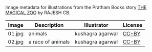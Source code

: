 Image metadata for illustrations from the Pratham Books story [THE MAGICAL ZOO](https://storyweaver.org.in/stories/2299-the-magical-zoo) by RAJESH CB.

Image | Description | Illustrator | License
----- | ----------- | ----------- | -------
01.jpg | animals | kushagra agarwal | [CC-BY](https://creativecommons.org/licenses/by/4.0/)
02.jpg | a race of animals | kushagra agarwal | [CC-BY](https://creativecommons.org/licenses/by/4.0/)
